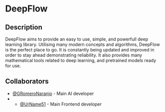 # DeepFlow
## Description
DeepFlow aims to provide an easy to use, simple, and powerfull deep learning library. Utilising many modern concepts and algorithms, DeepFlow is the perfect place to go. It is constantly being updated and improved in order to stay ahead demonstrating reliability. It also provides many mathematical tools related to deep learning, and pretrained models ready for use.

## Collaborators
- [@GRomeroNaranjo](https://github.com/GRomeroNaranjo/) - Main AI developer
- - [@UrName51](https://github.com/UrName51/) - Main Frontend developer


